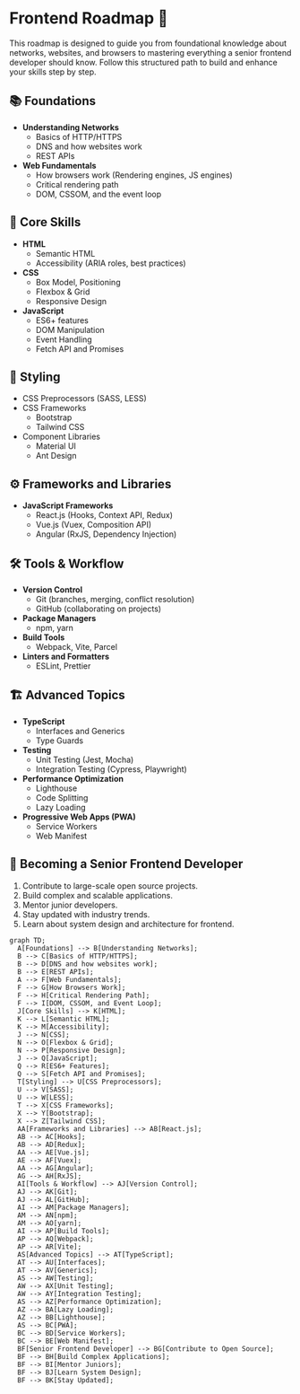 # Frontend Roadmap 🚀

This roadmap is designed to guide you from foundational knowledge about networks, websites, and browsers to mastering everything a senior frontend developer should know. Follow this structured path to build and enhance your skills step by step.

## 📚 Foundations
- **Understanding Networks**
  - Basics of HTTP/HTTPS
  - DNS and how websites work
  - REST APIs
- **Web Fundamentals**
  - How browsers work (Rendering engines, JS engines)
  - Critical rendering path
  - DOM, CSSOM, and the event loop

## 🎨 Core Skills
- **HTML**
  - Semantic HTML
  - Accessibility (ARIA roles, best practices)
- **CSS**
  - Box Model, Positioning
  - Flexbox & Grid
  - Responsive Design
- **JavaScript**
  - ES6+ features
  - DOM Manipulation
  - Event Handling
  - Fetch API and Promises

## 🎨 Styling
- CSS Preprocessors (SASS, LESS)
- CSS Frameworks
  - Bootstrap
  - Tailwind CSS
- Component Libraries
  - Material UI
  - Ant Design

## ⚙️ Frameworks and Libraries
- **JavaScript Frameworks**
  - React.js (Hooks, Context API, Redux)
  - Vue.js (Vuex, Composition API)
  - Angular (RxJS, Dependency Injection)

## 🛠️ Tools & Workflow
- **Version Control**
  - Git (branches, merging, conflict resolution)
  - GitHub (collaborating on projects)
- **Package Managers**
  - npm, yarn
- **Build Tools**
  - Webpack, Vite, Parcel
- **Linters and Formatters**
  - ESLint, Prettier

## 🏗️ Advanced Topics
- **TypeScript**
  - Interfaces and Generics
  - Type Guards
- **Testing**
  - Unit Testing (Jest, Mocha)
  - Integration Testing (Cypress, Playwright)
- **Performance Optimization**
  - Lighthouse
  - Code Splitting
  - Lazy Loading
- **Progressive Web Apps (PWA)**
  - Service Workers
  - Web Manifest

## 🎯 Becoming a Senior Frontend Developer
1. Contribute to large-scale open source projects.
2. Build complex and scalable applications.
3. Mentor junior developers.
4. Stay updated with industry trends.
5. Learn about system design and architecture for frontend.

```mermaid
graph TD;
  A[Foundations] --> B[Understanding Networks];
  B --> C[Basics of HTTP/HTTPS];
  B --> D[DNS and how websites work];
  B --> E[REST APIs];
  A --> F[Web Fundamentals];
  F --> G[How Browsers Work];
  F --> H[Critical Rendering Path];
  F --> I[DOM, CSSOM, and Event Loop];
  J[Core Skills] --> K[HTML];
  K --> L[Semantic HTML];
  K --> M[Accessibility];
  J --> N[CSS];
  N --> O[Flexbox & Grid];
  N --> P[Responsive Design];
  J --> Q[JavaScript];
  Q --> R[ES6+ Features];
  Q --> S[Fetch API and Promises];
  T[Styling] --> U[CSS Preprocessors];
  U --> V[SASS];
  U --> W[LESS];
  T --> X[CSS Frameworks];
  X --> Y[Bootstrap];
  X --> Z[Tailwind CSS];
  AA[Frameworks and Libraries] --> AB[React.js];
  AB --> AC[Hooks];
  AB --> AD[Redux];
  AA --> AE[Vue.js];
  AE --> AF[Vuex];
  AA --> AG[Angular];
  AG --> AH[RxJS];
  AI[Tools & Workflow] --> AJ[Version Control];
  AJ --> AK[Git];
  AJ --> AL[GitHub];
  AI --> AM[Package Managers];
  AM --> AN[npm];
  AM --> AO[yarn];
  AI --> AP[Build Tools];
  AP --> AQ[Webpack];
  AP --> AR[Vite];
  AS[Advanced Topics] --> AT[TypeScript];
  AT --> AU[Interfaces];
  AT --> AV[Generics];
  AS --> AW[Testing];
  AW --> AX[Unit Testing];
  AW --> AY[Integration Testing];
  AS --> AZ[Performance Optimization];
  AZ --> BA[Lazy Loading];
  AZ --> BB[Lighthouse];
  AS --> BC[PWA];
  BC --> BD[Service Workers];
  BC --> BE[Web Manifest];
  BF[Senior Frontend Developer] --> BG[Contribute to Open Source];
  BF --> BH[Build Complex Applications];
  BF --> BI[Mentor Juniors];
  BF --> BJ[Learn System Design];
  BF --> BK[Stay Updated];
```
